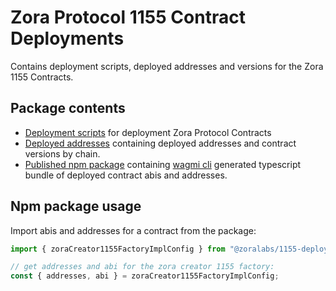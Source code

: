 # Zora Protocol 1155 Contract Deployments

Contains deployment scripts, deployed addresses and versions for the Zora 1155 Contracts.

## Package contents

- [Deployment scripts](./script/) for deployment Zora Protocol Contracts
- [Deployed addresses](./addresses/) containing deployed addresses and contract versions by chain.
- [Published npm package](https://www.npmjs.com/package/@zoralabs/1155-deployments) containing [wagmi cli](https://wagmi.sh/cli/getting-started) generated typescript bundle of deployed contract abis and addresses.

## Npm package usage

Import abis and addresses for a contract from the package:

```typescript
import { zoraCreator1155FactoryImplConfig } from "@zoralabs/1155-deployments";

// get addresses and abi for the zora creator 1155 factory:
const { addresses, abi } = zoraCreator1155FactoryImplConfig;
```
